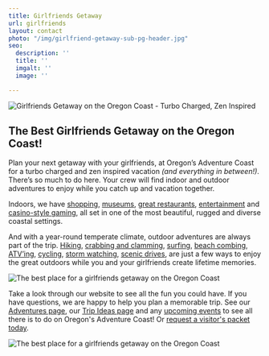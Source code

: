 ```yaml
---
title: Girlfriends Getaway
url: girlfriends
layout: contact
photo: "/img/girlfriend-getaway-sub-pg-header.jpg"
seo:
  description: ''
  title: ''
  imgalt: ''
  image: ''

---
```

![Girlfriends Getaway on the Oregon Coast - Turbo Charged, Zen Inspired](/img/girlfriends-getaway-hdr-695x322.jpg)

## The Best Girlfriends Getaway on the Oregon Coast!

Plan your next getaway with your girlfriends, at Oregon’s Adventure Coast for a turbo charged and zen inspired vacation _(and everything in between!)_. There’s so much to do here. Your crew will find indoor and outdoor adventures to enjoy while you catch up and vacation together.

Indoors, we have [shopping](/shopping), [museums](/art-history-culture), [great restaurants](/dining), [entertainment](/entertainment-and-nightlife) and [casino-style gaming](/gaming), all set in one of the most beautiful, rugged and diverse coastal settings.

And with a year-round temperate climate, outdoor adventures are always part of the trip. [Hiking](/hiking-walking), [crabbing and clamming](/crabbing-clamming), [surfing](/water-recreation), [beach combing](/undeveloped-beaches), [ATV’ing](/atv-motorsports), [cycling](/cycling), [storm watching](/storm-watching), [scenic drives](scenic-drives), are just a few ways to enjoy the great outdoors while you and your girlfriends create lifetime memories.

![The best place for a girlfriends getaway on the Oregon Coast](/img/GirlfriendsPage-Triptik-02.jpg)

Take a look through our website to see all the fun you could have. If you have questions, we are happy to help you plan a memorable trip. See our [Adventures page](/adventures), our [Trip Ideas page](/tripideas) and any [upcoming events](/events) to see all there is to do on Oregon's Adventure Coast! Or [request a visitor's packet today](/contact/#contactform).

![The best place for a girlfriends getaway on the Oregon Coast](/img/girlfriends-getaway-collage.jpg)